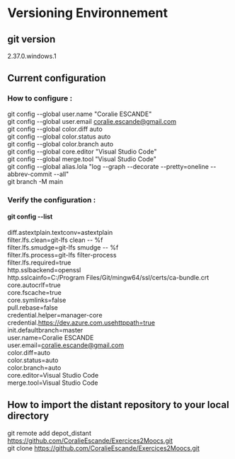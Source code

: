 # Versioning Environnement


##  git version 
2.37.0.windows.1


## Current configuration
### How to configure :
git config --global user.name "Coralie ESCANDE"  
git config --global user.email coralie.escande@gmail.com  
git config --global color.diff auto  
git config --global color.status auto  
git config --global color.branch auto  
git config --global core.editor "Visual Studio Code"  
git config --global merge.tool "Visual Studio Code"  
git config --global alias.lola "log --graph --decorate --pretty=oneline --abbrev-commit --all"  
git branch -M main  


### Verify the configuration : 
#### git config --list  
diff.astextplain.textconv=astextplain  
filter.lfs.clean=git-lfs clean -- %f  
filter.lfs.smudge=git-lfs smudge -- %f  
filter.lfs.process=git-lfs filter-process  
filter.lfs.required=true  
http.sslbackend=openssl  
http.sslcainfo=C:/Program Files/Git/mingw64/ssl/certs/ca-bundle.crt  
core.autocrlf=true  
core.fscache=true  
core.symlinks=false  
pull.rebase=false  
credential.helper=manager-core  
credential.https://dev.azure.com.usehttppath=true  
init.defaultbranch=master  
user.name=Coralie ESCANDE  
user.email=coralie.escande@gmail.com  
color.diff=auto  
color.status=auto  
color.branch=auto  
core.editor=Visual Studio Code  
merge.tool=Visual Studio Code  


## How to import the distant repository to your local directory
git remote add depot_distant https://github.com/CoralieEscande/Exercices2Moocs.git  
git clone https://github.com/CoralieEscande/Exercices2Moocs.git  


  
